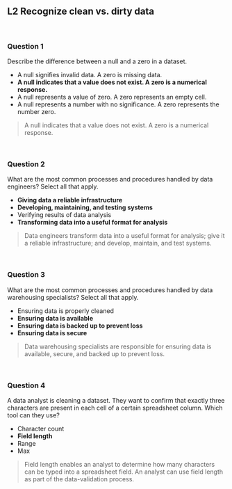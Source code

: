 ## L2 Recognize clean vs. dirty data

&nbsp;

### Question 1

Describe the difference between a null and a zero in a dataset.

* A null signifies invalid data. A zero is missing data.
* **A null indicates that a value does not exist. A zero is a numerical response.**
* A null represents a value of zero. A zero represents an empty cell.
* A null represents a number with no significance. A zero represents the number zero.

> A null indicates that a value does not exist. A zero is a numerical response.

&nbsp;

### Question 2

What are the most common processes and procedures handled by data engineers? Select all that apply.

* **Giving data a reliable infrastructure**
* **Developing, maintaining, and testing systems**
* Verifying results of data analysis
* **Transforming data into a useful format for analysis**

> Data engineers transform data into a useful format for analysis; give it a reliable infrastructure; and develop, maintain, and test systems.

&nbsp;

### Question 3

What are the most common processes and procedures handled by data warehousing specialists? Select all that apply.

* Ensuring data is properly cleaned
* **Ensuring data is available**
* **Ensuring data is backed up to prevent loss**
* **Ensuring data is secure**

> Data warehousing specialists are responsible for ensuring data is available, secure, and backed up to prevent loss.

&nbsp;

### Question 4

A data analyst is cleaning a dataset. They want to confirm that exactly three characters are present in each cell of a certain spreadsheet column. Which tool can they use?

* Character count
* **Field length**
* Range
* Max

> Field length enables an analyst to determine how many characters can be typed into a spreadsheet field. An analyst can use field length as part of the data-validation process. 